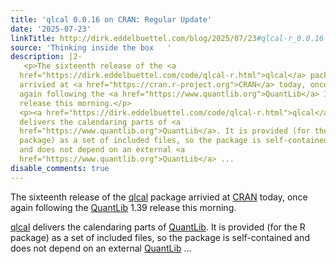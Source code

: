 ```yaml
---
title: 'qlcal 0.0.16 on CRAN: Regular Update'
date: '2025-07-23'
linkTitle: http://dirk.eddelbuettel.com/blog/2025/07/23#qlcal-r_0.0.16
source: 'Thinking inside the box   '
description: |2-
   <p>The sixteenth release of the <a
  href="https://dirk.eddelbuettel.com/code/qlcal-r.html">qlcal</a> package
  arrivied at <a href="https://cran.r-project.org">CRAN</a> today, once
  again following the <a href="https://www.quantlib.org">QuantLib</a> 1.39
  release this morning.</p>
  <p><a href="https://dirk.eddelbuettel.com/code/qlcal-r.html">qlcal</a>
  delivers the calendaring parts of <a
  href="https://www.quantlib.org">QuantLib</a>. It is provided (for the R
  package) as a set of included files, so the package is self-contained
  and does not depend on an external <a
  href="https://www.quantlib.org">QuantLib</a> ...
disable_comments: true
---
```

 <p>The sixteenth release of the <a
href="https://dirk.eddelbuettel.com/code/qlcal-r.html">qlcal</a> package
arrivied at <a href="https://cran.r-project.org">CRAN</a> today, once
again following the <a href="https://www.quantlib.org">QuantLib</a> 1.39
release this morning.</p>
<p><a href="https://dirk.eddelbuettel.com/code/qlcal-r.html">qlcal</a>
delivers the calendaring parts of <a
href="https://www.quantlib.org">QuantLib</a>. It is provided (for the R
package) as a set of included files, so the package is self-contained
and does not depend on an external <a
href="https://www.quantlib.org">QuantLib</a> ...